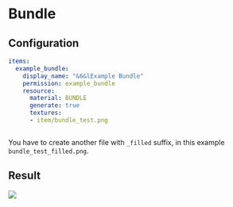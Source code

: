 # Bundle

## Configuration

```yaml
items:
  example_bundle:
    display_name: "&6&lExample Bundle"
    permission: example_bundle
    resource:
      material: BUNDLE
      generate: true
      textures:
      - item/bundle_test.png
```

<div align="left"><img src="../../../.gitbook/assets/image (203).png" alt="" /></div>

You have to create another file with `_filled` suffix, in this example `bundle_test_filled.png`.

## Result

![](<../../../.gitbook/assets/image (200).png>)
